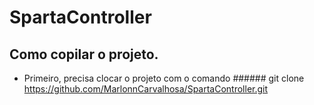 # SpartaController
## Como copilar o projeto.
* Primeiro, precisa clocar o projeto com o comando ###### git clone https://github.com/MarlonnCarvalhosa/SpartaController.git
